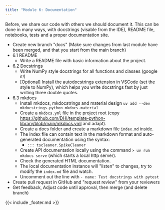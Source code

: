 ```yaml
---
title: "Module 6: Documentation"
---
```


Before, we share our code with others we should document it. This can be done in many ways, with docstrings (visable from the IDE), README file, notebooks, tests and a proper documentation site. 

- Create new branch "docs" (Make sure changes from last module have been merged, and that you start from the main branch)
- 6.1 README
    - Write a README file with basic information about the project.
- 6.2 Docstrings
    - Write NumPy style docstrings for all functions and classes (google it!)
    - [Optional] Install the autodocstrings extension in VSCode (set the style to NumPy), which helps you write docstrings fast by just writing three double quotes.
- 6.3 mkdocs
    - Install mkdocs, mkdocstrings and material design `uv add --dev mkdocstrings-python mkdocs-material`
    - Create a `mkdocs.yml` file in the project root (copy <https://github.com/DHI/template-python-library/blob/main/mkdocs.yml> and adapt).
    - Create a docs folder and create a markdown file `index.md` inside.
    - The index file can contain text in the markdown format and auto-generated documentation using the syntax: 
        - `::: tscleaner.SpikeCleaner`
    - Create API documentation locally using the command `> uv run mkdocs serve` (which starts a local http server).
    - Check the generated HTML documentation.
    - The local documentation instance will "listen" to changes, try to modify the `index.md` file and watch.
    - Uncomment out the line with `- name: Test docstrings with pytest`
- Create pull request in GitHub and "request review" from your reviewers
- Get feedback, Adjust code until approval, then merge (and delete branch)

{{< include _footer.md >}}